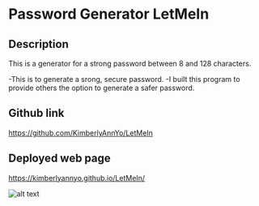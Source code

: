 # Password Generator LetMeIn

## Description

This is a generator for a strong password between 8 and 128 characters. 

-This is to generate a srong, secure password.
-I built this program to provide others the option to generate a safer password.

## Github link
https://github.com/KimberlyAnnYo/LetMeIn

## Deployed web page
https://kimberlyannyo.github.io/LetMeIn/

![alt text](desktop.letmein.photo.png)